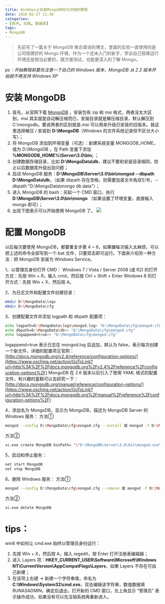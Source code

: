 ```yaml
---
title: Windows上安装MongoDB较为详细的教程
date: 2016-02-27 11:38
categories:
- [技术, 后端, 数据库]
tags:
- MongoDB
---
```


> 先前写了一篇关于 MongoDB 聚合查询的博文，里面的实验一直使用的是公司搭建好的 Mongo 环境，作为一个还未入门的新手，学会自己搭建运行环境还是相当必要的，既方便测试，也能更深入的了解 Mongo。

*ps：开始教程前要先注意一下自己的 Windows 版本，MongoDB 从 2.2 版本开始就不再支持 Windows XP*
<!-- more -->

# 安装 MongoDB
1. 首先，从官网下载 [MongoDB](https://www.oschina.net/action/GoToLink?url=http%3A%2F%2Fwww.mongodb.org%2Fdownloads) ，安装包有 zip 和 msi 格式，两者没太大区别，msi 其实就是自动解压缩而已，安装目录就是解压缩目录，默认解压到 C:\mongodb。要说两者的区别就是.msi 可以用来升级已安装的旧版本。我这里选择解压 / 安装到 **D:\MongoDB**（Windows 的文件系统记录但不区分大小写）；
2. 将 MongoDB 添加到环境变量（可选）：新建系统变量 MONGODB_HOME，值为 D:\MongoDB ，在 Path 变量下添加 **%MONGODB_HOME%\Server\3.0\bin;**  ；
3. 创建数据存储目录，比如 **D:\MongoData\db**，建议不要和安装目录相同，防止以后数据库升级出现问题；
4. 启动 MongoDB 服务：**D:\MongoDB\Server\3.0\bin\mongod --dbpath D:\MongoData\db**，（如果 dbpath 存在空格，则需要加英文半角双引号，--dbpath "D:\MongoData\mongo db data"）；
5. 进入 MongoDB 的 bash：另起一个 CMD 窗口，执行 **D:\MongoDB\Server\3.0\bin\mongo** （如果设置了环境变量，直接输入 mongo 即可）；
6. 出现下图表示可以开始使用 MongoDB 了。
![](cmd.webp)


# 配置 MongoDB
以后每次要使用 MongoDB，都要重复步骤 4 ~ 6，如果嫌每次输入太麻烦，可以把上述的命令全部写到一个.bat 文件，只要双击即可运行。下面来介绍另一种方法：把 MongoDB 安装为 Windows Service。

1、以管理员身份打开 CMD：
Windows 7 / Vista / Server 2008 (或 R2) 的打开方式：先按 Win + R，输入 cmd，然后按 Ctrl + Shift + Enter
Windows 8 的打开方式：先按 Win + X，然后按 A。

2、为日志文件和配置文件创建目录：
```bash
mkdir D:\MongoData\logs
mkdir D:\MongoData\cfg
```

3、创建配置文件并添加 logpath 和 dbpath 配置项：
```bash
echo logpath=D:\MongoData\logs\mongod.log> "D:\MongoData\cfg\mongod.cfg"
echo dbpath=D:\MongoData\db>> "D:\MongoData\cfg\mongod.cfg"
echo logappend=true>> "D:\MongoData\cfg\mongod.cfg"
```
logappend=true 表示日志在 mongod.log 后追加，默认为 false，表示每次创建一个新文件，详细的配置项见官网：[http://docs.mongodb.org/v2.4/reference/configuration-options/](https://www.oschina.net/action/GoToLink?url=http%3A%2F%2Fdocs.mongodb.org%2Fv2.4%2Freference%2Fconfiguration-options%2F)
MongoDB 在 2.6 版本以后引入了使用 YAML 格式的配置文件，有兴趣的童鞋可以去研究一下：[http://docs.mongodb.org/manual/reference/configuration-options/](https://www.oschina.net/action/GoToLink?url=http%3A%2F%2Fdocs.mongodb.org%2Fmanual%2Freference%2Fconfiguration-options%2F)

4、添加名为 MongoDB，显示为 MongoDB，描述为 MongoDB Server 的 Windows 服务：
方法①
```bash
mongod --config D:\MongoData\cfg\mongod.cfg --install 或 mongod -f D:\MongoData\cfg\mongod.cfg --install
```
方法②
```bash
sc.exe create MongoDB binPath= "\"D:\MongoDB\Server\3.0\bin\mongod.exe\" --service --config=\"D:\MongoData\cfg\mongod.cfg\"" DisplayName= "MongoDB" start= "auto"
```

5、启动和停止服务：
```bash
net start MongoDB
net stop MongoDB
```

6、删除 Windows 服务：
方法①
```bash
mongod --config D:\MongoData\cfg\mongod.cfg --remove 或 mongod -f D:\MongoData\cfg\mongod.cfg --remove
```
方法②
```bash
sc.exe delete MongoDB
```

# tips：
win8 中如何让 cmd.exe 始终以管理员身份运行：
1. 先按 Win + X，然后按 A，输入 regedit，按 Enter 打开注册表编辑器；
2. 进入 Layers 项：**HKEY_CURRENT_USER\Software\Microsoft\Windows NT\CurrentVersion\AppCompatFlags\Layers**，如果 Layers 不存在可自己新建；
3. 在该项上右键 -> 新建一个字符串值，命名为 **C:\Windows\System32\cmd.exe**，双击编辑该字符串，数值数据填 RUNASADMIN，确定后退出，打开新的 CMD 窗口，左上角显示 “管理员” 表示操作成功，如果没有可以先注销系统再重新进入。